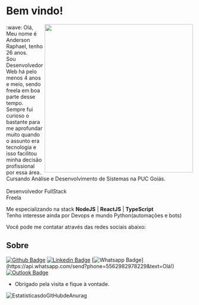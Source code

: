 

# Bem vindo!
<img src="https://user-images.githubusercontent.com/53521650/109302381-f7171c80-7817-11eb-898e-fbb3db8f005e.png" width=400 align=right>
:wave: Olá, Meu nome é Anderson Raphael, tenho 26 anos.<br> Sou Desenvolvedor Web há pelo menos 4 anos e meio, sendo freela em boa parte desse tempo.<br>
Sempre fui curioso o bastante para me aprofundar muito quando o assunto era tecnologia e isso facilitou minha decisão profissional por essa área.
Cursando Análise e Desenvolvimento de Sistemas na PUC Goiás.<br>
<br>
Desenvolvedor FullStack<br>
Freela<br>

Me especializando na stack **NodeJS** | **ReactJS** | **TypeScript**  
Tenho interesse ainda por Devops e mundo Python(automações e bots)<br>

Você pode me contatar através das redes sociais abaixo:


## Sobre
[![Github Badge](https://img.shields.io/badge/-Github-000?style=flat-square&logo=Github&logoColor=white&link=https://github.com/ferreirase)](https://github.com/ferreirase)
[![Linkedin Badge](https://img.shields.io/badge/-LinkedIn-blue?style=flat-square&logo=Linkedin&logoColor=white&link=https://www.linkedin.com/in/anderson-raphael-ferreira/)](https://www.linkedin.com/in/anderson-raphael-ferreira/)
[![Whatsapp Badge](https://img.shields.io/badge/-Whatsapp-4CA143?style=flat-square&labelColor=4CA143&logo=whatsapp&logoColor=white&link=https://api.whatsapp.com/send?phone=5562982978229&text=Olá!)](https://api.whatsapp.com/send?phone=5562982978229&text=Olá!)
[![Outlook Badge](https://img.shields.io/badge/-Outlook-0078d4?style=flat-square&logo=Microsoft-Outlook&logoColor=white&link=mailto:phaell.anderson09@gmail.com)](mailto:phaell.anderson09@gmail.com)

- Obrigado pela visita e fique à vontade. 

![EstatísticasdoGitHubdeAnurag](https://github-readme-stats.vercel.app/api?username=ferreirase&show_icons=true&theme=radical&layout=compact)
